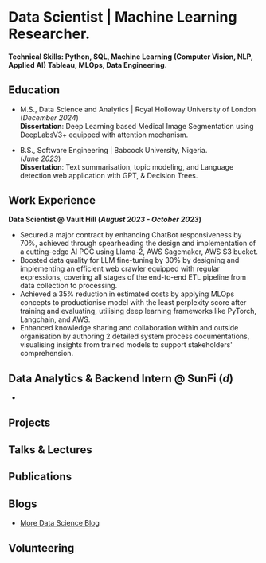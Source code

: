 # Data Scientist | Machine Learning Researcher.

#### Technical Skills: Python, SQL, Machine Learning (Computer Vision, NLP, Applied AI) Tableau, MLOps, Data Engineering.

## Education
- M.S., Data Science and Analytics	| Royal Holloway University of London (_December 2024_)   
  **Dissertation**: Deep Learning based Medical Image Segmentation using DeepLabsV3+ equipped with attention mechanism.
                		
- B.S., Software Engineering | Babcock University, Nigeria.   
(_June 2023_)   
  **Dissertation**: Text summarisation, topic modeling, and Language detection web application with GPT, & Decision Trees.   


## Work Experience
**Data Scientist @ Vault Hill (_August 2023 - October 2023_)**
- Secured a major contract by enhancing ChatBot responsiveness by 70%, achieved through spearheading the design and implementation of a cutting-edge AI POC using Llama-2, AWS Sagemaker, AWS S3 bucket.
- Boosted data quality for LLM fine-tuning by 30% by designing and implementing an efficient web crawler equipped with regular expressions, covering all stages of the end-to-end ETL pipeline from data collection to processing.
- Achieved a 35% reduction in estimated costs by applying MLOps concepts to productionise model with the least perplexity score after training and evaluating, utilising deep learning frameworks like PyTorch, Langchain, and AWS.
- Enhanced knowledge sharing and collaboration within and outside organisation by authoring 2 detailed system process documentations, visualising insights from trained models to support stakeholders' comprehension.

**Data Analytics & Backend Intern @ SunFi (_d_)**
- 
- 

## Projects

## Talks & Lectures

## Publications

## Blogs

- [More Data Science Blog](https://medium.com/@einsteinmunachiso)

## Volunteering
